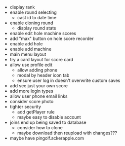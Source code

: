 - display rank
- enable round selecting
  - cast id to date time
- enable cloning round
  - display round stats
- enable edit hole machine scores
- add "max" button on hole score recorder
- enable add hole
- enable add machine
- main menu layout
- try a card layout for score card
- allow use profile edit
  - allow adding phone
  - modal by header icon tab
  - ensure user log in doesn't overwrite custom saves
- add see just your own score
- add more login types
- allow user phone email links
- consider score photo
- tighter security
  - add getPlayer rule
  - maybe easy to disable account
- joins end up being saved to database
  - consider how to clone
  - maybe download then reupload with changes???
- maybe have pingolf.ackerapple.com
